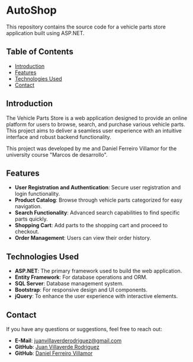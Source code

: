 # AutoShop

This repository contains the source code for a vehicle parts store application built using ASP.NET.

## Table of Contents

- [Introduction](#introduction)
- [Features](#features)
- [Technologies Used](#technologies-used)
- [Contact](#contact)

## Introduction

The Vehicle Parts Store is a web application designed to provide an online platform for users to browse, search, and purchase various vehicle parts. This project aims to deliver a seamless user experience with an intuitive interface and robust backend functionality.

This project was developed by me and Daniel Ferreiro Villamor for the university course "Marcos de desarrollo".

## Features

- **User Registration and Authentication**: Secure user registration and login functionality.
- **Product Catalog**: Browse through vehicle parts categorized for easy navigation.
- **Search Functionality**: Advanced search capabilities to find specific parts quickly.
- **Shopping Cart**: Add parts to the shopping cart and proceed to checkout.
- **Order Management**: Users can view their order history.

## Technologies Used

- **ASP.NET**: The primary framework used to build the web application.
- **Entity Framework**: For database operations and ORM.
- **SQL Server**: Database management system.
- **Bootstrap**: For responsive design and UI components.
- **jQuery**: To enhance the user experience with interactive elements.

## Contact

If you have any questions or suggestions, feel free to reach out:

- **E-Mail**: [juanvillaverderodriguez@gmail.com](juanvillaverderodriguez@gmail.com)
- **GitHub**: [Juan Villaverde Rodriguez](https://github.com/JuanVillaverdeRodriguez)
- **GitHub**: [Daniel Ferreiro Villamor](https://github.com/dferreirovillamor)


